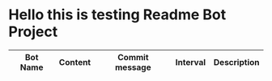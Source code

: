 # Hello this is testing Readme Bot Project

| Bot Name | Content | Commit message | Interval | Description
|-|-|-|-|-
